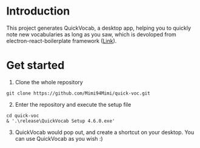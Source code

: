# Introduction
This project generates QuickVocab, a desktop app, helping you to quickly note new vocabularies as long as you saw, which is devoloped from electron-react-boilerplate framework ([Link](https://github.com/electron-react-boilerplate/electron-react-boilerplate)).
# Get started
1. Clone the whole repository
```
git clone https://github.com/Mimi94Mimi/quick-voc.git
```
2. Enter the repository and execute the setup file
```
cd quick-voc
& '.\release\QuickVocab Setup 4.6.0.exe'
```
3. QuickVocab would pop out, and create a shortcut on your desktop. You can use QuickVocab as you wish :)
